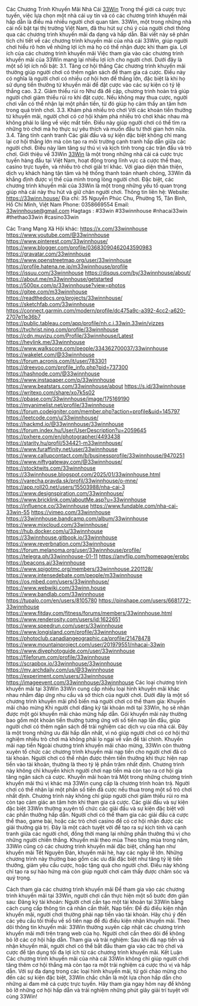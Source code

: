 Các Chương Trình Khuyến Mãi Nhà Cái [33Win](https://33winn.house/)
Trong thế giới cá cược trực tuyến, việc lựa chọn một nhà cái uy tín và có các chương trình khuyến mãi hấp dẫn là điều mà nhiều người chơi quan tâm. 33Win, một trong những nhà cái nổi bật tại thị trường Việt Nam, đã thu hút sự chú ý của người chơi thông qua các chương trình khuyến mãi đa dạng và hấp dẫn. Bài viết này sẽ phân tích chi tiết về các chương trình khuyến mãi của nhà cái 33Win, giúp người chơi hiểu rõ hơn về những lợi ích mà họ có thể nhận được khi tham gia.
Lợi ích của các chương trình khuyến mãi
Việc tham gia vào các chương trình khuyến mãi của 33Win mang lại nhiều lợi ích cho người chơi. Dưới đây là một số lợi ích nổi bật:
3.1. Tăng cơ hội thắng
Các chương trình khuyến mãi thường giúp người chơi có thêm ngân sách để tham gia cá cược. Điều này có nghĩa là người chơi có nhiều cơ hội hơn để thắng lớn, đặc biệt là khi họ sử dụng tiền thưởng từ khuyến mãi để đặt cược vào các sự kiện có tỷ lệ thắng cao.
3.2. Giảm thiểu rủi ro
Như đã đề cập, chương trình hoàn trả giúp người chơi giảm thiểu rủi ro khi đặt cược. Nếu không may thua cược, người chơi vẫn có thể nhận lại một phần tiền, từ đó giúp họ cảm thấy an tâm hơn trong quá trình chơi.
3.3. Khám phá nhiều trò chơi
Với các khoản tiền thưởng từ khuyến mãi, người chơi có cơ hội khám phá nhiều trò chơi khác nhau mà không phải lo lắng về việc mất tiền. Điều này giúp người chơi có thể tìm ra những trò chơi mà họ thực sự yêu thích và muốn đầu tư thời gian hơn nữa.
3.4. Tăng tính cạnh tranh
Các giải đấu và sự kiện đặc biệt không chỉ mang lại cơ hội thắng lớn mà còn tạo ra môi trường cạnh tranh hấp dẫn giữa các người chơi. Điều này làm tăng sự thú vị và kịch tính trong các trận đấu và trò chơi.
Giới thiệu về 33Win
[33Win](https://33winn.house/) là một trong những nhà cái cá cược trực tuyến hàng đầu tại Việt Nam, hoạt động trong lĩnh vực cá cược thể thao, casino trực tuyến, và nhiều trò chơi giải trí khác. Với giao diện thân thiện, dịch vụ khách hàng tận tâm và hệ thống thanh toán nhanh chóng, 33Win đã khẳng định được vị thế của mình trong lòng người chơi. Đặc biệt, các chương trình khuyến mãi của 33Win là một trong những yếu tố quan trọng giúp nhà cái này thu hút và giữ chân người chơi.
Thông tin liên hệ:
Website: https://33winn.house/
Địa chỉ: 35 Nguyễn Phúc Chu, Phường 15, Tân Bình, Hồ Chí Minh, Việt Nam
Phone: 0358669554
Email: 33winnhouse@gmail.com
Hagtags : #33win #33winnhouse #nhacai33win #thethao33win #casino33win 

Các Trang Mạng Xã Hội khác:
https://x.com/33winnhouse
https://www.youtube.com/@33winnhouse
https://www.pinterest.com/33winnhouse/
https://www.blogger.com/profile/03683090462043590983
https://gravatar.com/33winnhouse
https://www.openstreetmap.org/user/33winnhouse
https://profile.hatena.ne.jp/m33winnhouse/profile
https://issuu.com/33winnhouse
https://disqus.com/by/33winnhouse/about/
https://about.me/m33winnhouse/getstarted
https://500px.com/p/33winnhouse?view=photos
https://gitee.com/m33winnhouse
https://readthedocs.org/projects/33winnhouse/
https://sketchfab.com/33winnhouse
https://connect.garmin.com/modern/profile/dc475a9c-a392-4cc2-a620-2707e11e36b7
https://public.tableau.com/app/profile/nh.c.i.33win.33win/vizzes
https://tvchrist.ning.com/profile/33winnhouse
https://cdn.muvizu.com/Profile/33winnhouse/Latest
https://heylink.me/33winnhouse
https://www.walkscore.com/people/334362700037/33winnhouse
https://wakelet.com/@33winnhouse
https://forum.acronis.com/it/user/783301
https://dreevoo.com/profile_info.php?pid=737300
https://hashnode.com/@33winnhouse
https://www.instapaper.com/p/33winnhouse
https://www.beatstars.com/33winnhouse/about
https://s.id/33winnhouse
https://writexo.com/share/xo7k5s02
https://pbase.com/33winnhouse/image/175169190
https://myanimelist.net/profile/33winnhouse
https://forum.codeigniter.com/member.php?action=profile&uid=145797
https://leetcode.com/u/33winnhouse/
https://hackmd.io/@33winnhouse/33winnhouse
https://forum.index.hu/User/UserDescription?u=2059645
https://pxhere.com/en/photographer/4493438
https://starity.hu/profil/534421-m33winnhouse/
https://www.furaffinity.net/user/33winnhouse
https://www.callupcontact.com/b/businessprofile/33winnhouse/9470251
https://www.niftygateway.com/@33winnhouse/
https://stocktwits.com/33winnhouse
https://33winnhouse.blogspot.com/2025/01/33winnhouse.html
https://varecha.pravda.sk/profil/33winnhouse/o-mne/
https://app.roll20.net/users/15503988/nha-cai-3
https://www.designspiration.com/33winnhouse/
https://www.bricklink.com/aboutMe.asp?u=33winnhouse
https://influence.co/33winnhouse
https://www.fundable.com/nha-cai-33win-55
https://vimeo.com/33winnhouse
https://33winnhouse.bandcamp.com/album/33winnhouse
https://www.mixcloud.com/33winnhouse/
https://hub.docker.com/u/33winnhouse
https://33winnhouse.gitbook.io/33winnhouse
https://www.reverbnation.com/33winnhouse
https://forum.melanoma.org/user/33winnhouse/profile/
https://telegra.ph/33winnhouse-01-11
https://anyflip.com/homepage/erpbc
https://beacons.ai/33winnhouse
https://www.spigotmc.org/members/33winnhouse.2201128/
https://www.intensedebate.com/people/m33winnhouse
https://os.mbed.com/users/33winnhouse/
https://www.webwiki.com/33winn.house
https://www.bandlab.com/33winnhouse
https://tupalo.com/en/users/8105780
https://pinshape.com/users/6681772-33winnhouse
https://www.fitday.com/fitness/forums/members/33winnhouse.html
https://www.renderosity.com/users/id:1622651
https://www.speedrun.com/users/33winnhouse
https://www.longisland.com/profile/33winnhouse
https://photoclub.canadiangeographic.ca/profile/21478478
https://www.mountainproject.com/user/201979551/nhacai-33win
https://www.divephotoguide.com/user/33winnhouse
https://fileforum.com/profile/33winnhouse
https://scrapbox.io/33winnhouse/33winnhouse
https://my.archdaily.com/us/@33winnhouse
https://experiment.com/users/33winnhouse
https://imageevent.com/33winnhouse/33winnhouse
Các loại chương trình khuyến mãi tại 33Win
33Win cung cấp nhiều loại hình khuyến mãi khác nhau nhằm đáp ứng nhu cầu và sở thích của người chơi. Dưới đây là một số chương trình khuyến mãi phổ biến mà người chơi có thể tham gia:
 Khuyến mãi chào mừng
Khi người chơi đăng ký tài khoản mới tại 33Win, họ sẽ nhận được một gói khuyến mãi chào mừng hấp dẫn. Gói khuyến mãi này thường bao gồm một khoản tiền thưởng tương ứng với số tiền nạp lần đầu, giúp người chơi có thêm ngân sách để trải nghiệm các dịch vụ của nhà cái. Đây là một trong những ưu đãi hấp dẫn nhất, vì nó giúp người chơi có cơ hội thử nghiệm nhiều trò chơi mà không phải lo ngại về vấn đề tài chính.
Khuyến mãi nạp tiền
Ngoài chương trình khuyến mãi chào mừng, 33Win còn thường xuyên tổ chức các chương trình khuyến mãi nạp tiền cho người chơi đã có tài khoản. Người chơi có thể nhận được thêm tiền thưởng khi thực hiện nạp tiền vào tài khoản, thường là theo tỷ lệ phần trăm nhất định. Chương trình này không chỉ khuyến khích người chơi nạp tiền mà còn tạo ra cơ hội gia tăng ngân sách cá cược.
 Khuyến mãi hoàn trả
Một trong những chương trình khuyến mãi thú vị khác mà 33Win cung cấp là chương trình hoàn trả. Người chơi có thể nhận lại một phần số tiền đã cược nếu thua trong một số trò chơi nhất định. Chương trình này không chỉ giúp người chơi giảm thiểu rủi ro mà còn tạo cảm giác an tâm hơn khi tham gia cá cược.
Các giải đấu và sự kiện đặc biệt
33Win thường xuyên tổ chức các giải đấu và sự kiện đặc biệt với các phần thưởng hấp dẫn. Người chơi có thể tham gia các giải đấu cá cược thể thao, game bài, hoặc các trò chơi casino để có cơ hội nhận được các giải thưởng giá trị. Đây là một cách tuyệt vời để tạo ra sự kịch tính và cạnh tranh giữa các người chơi, đồng thời mang lại những phần thưởng thú vị cho những người chiến thắng.
Khuyến mãi theo mùa
Theo từng mùa trong năm, 33Win cũng có các chương trình khuyến mãi đặc biệt, chẳng hạn như khuyến mãi Tết Nguyên Đán, khuyến mãi hè, hay các ngày lễ lớn. Những chương trình này thường bao gồm các ưu đãi đặc biệt như tăng tỷ lệ tiền thưởng, giảm yêu cầu cược, hoặc tặng quà cho người chơi. Điều này không chỉ tạo ra sự hào hứng mà còn giúp người chơi cảm thấy được chăm sóc và quý trọng.

Cách tham gia các chương trình khuyến mãi
Để tham gia vào các chương trình khuyến mãi tại 33Win, người chơi cần thực hiện một số bước đơn giản sau:
Đăng ký tài khoản: Người chơi cần tạo một tài khoản tại 33Win bằng cách cung cấp thông tin cá nhân cần thiết.
Nạp tiền: Để đủ điều kiện nhận khuyến mãi, người chơi thường phải nạp tiền vào tài khoản. Hãy chú ý đến các yêu cầu tối thiểu về số tiền nạp để đủ điều kiện nhận khuyến mãi.
Theo dõi thông tin khuyến mãi: 33Win thường xuyên cập nhật các chương trình khuyến mãi mới trên trang web của họ. Người chơi cần theo dõi để không bỏ lỡ các cơ hội hấp dẫn.
Tham gia và trải nghiệm: Sau khi đã nạp tiền và nhận khuyến mãi, người chơi có thể bắt đầu tham gia vào các trò chơi và cược để tận dụng tối đa lợi ích từ các chương trình khuyến mãi.
Kết Luận
Các chương trình khuyến mãi của nhà cái 33Win không chỉ giúp người chơi tăng thêm cơ hội thắng mà còn tạo ra một trải nghiệm cá cược thú vị và hấp dẫn. Với sự đa dạng trong các loại hình khuyến mãi, từ gói chào mừng cho đến các sự kiện đặc biệt, 33Win chắc chắn là một lựa chọn hấp dẫn cho những ai đam mê cá cược trực tuyến. Hãy tham gia ngay hôm nay để không bỏ lỡ những cơ hội hấp dẫn và trải nghiệm những phút giây giải trí tuyệt vời cùng 33Win!




